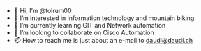 - 👋 Hi, I’m @tolrum00
- 👀 I’m interested in information technology and mountain biking
- 🌱 I’m currently learning GIT and Network automation
- 💞️ I’m looking to collaborate on Cisco Automation
- 📫 How to reach me is just about an e-mail to daudi@daudi.ch

<!---
tolrum00/tolrum00 is a ✨ special ✨ repository because its `README.md` (this file) appears on your GitHub profile.
You can click the Preview link to take a look at your changes.
--->
